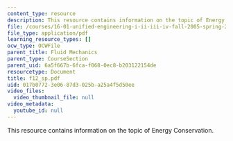 ```yaml
---
content_type: resource
description: This resource contains information on the topic of Energy Conservation.
file: /courses/16-01-unified-engineering-i-ii-iii-iv-fall-2005-spring-2006/017b07723e0687d3025ba25a4f5d50ee_f12_sp.pdf
file_type: application/pdf
learning_resource_types: []
ocw_type: OCWFile
parent_title: Fluid Mechanics
parent_type: CourseSection
parent_uid: 6a5f667b-6fca-f068-0ec8-b203122154de
resourcetype: Document
title: f12_sp.pdf
uid: 017b0772-3e06-87d3-025b-a25a4f5d50ee
video_files:
  video_thumbnail_file: null
video_metadata:
  youtube_id: null
---
```

This resource contains information on the topic of Energy Conservation.

